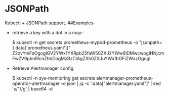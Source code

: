 # JSONPath
Kubectl + JSONPath [support](https://kubernetes.io/docs/reference/kubectl/jsonpath/).
##Examples-
* retrieve a key with a dot in a map-

    $ kubectl -n <my-namespace> get secrets prometheus-mypod-prometheus -o "jsonpath={.data['prometheus\.yaml']}"
Z2xvYmFsOgogIGV2YWx1YXRpb25faW50ZXJ2YWw6IDMwcwogIHNjcmFwZV9pbnRlcnZhbDogMzBzCiAgZXh0ZXJuYWxfbGFiZWxzOgogI

* Retrieve Alertmanager config

    $ kubectl -n sys-monitoring get secrets alertmanager-prometheus-operator-alertmanager -o json | jq -c '.data["alertmanager.yaml"]' | sed 's/\"//g' |  base64 -d

